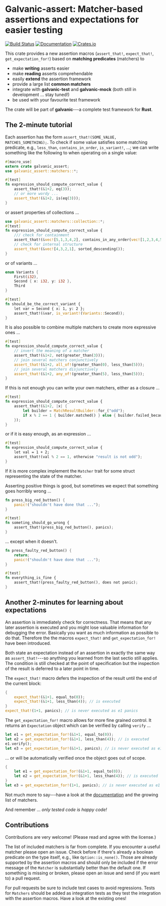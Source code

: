 Galvanic-assert: Matcher-based assertions and expectations for easier testing
=============================================================================
[![Build Status](https://travis-ci.org/mindsbackyard/galvanic-assert.svg?branch=master)](https://travis-ci.org/mindsbackyard/galvanic-assert)
[![Documentation](https://docs.rs/galvanic-assert/badge.svg)](https://docs.rs/galvanic-assert)
[![Crates.io](https://img.shields.io/crates/v/galvanic-assert.svg)](https://crates.io/crates/galvanic-assert)

This crate provides a new assertion macros (`assert_that!`, `expect_that!`, `get_expectation_for!`) based on **matching predicates** (matchers) to
 * make **writing** asserts easier
 * make **reading** asserts comprehendable
 * easily **extend** the assertion framework
 * provide a large list **common matchers**
 * integrate with **galvanic-test** and **galvanic-mock** (both still in development ... stay tuned!)
 * be used with your favourite test framework

The crate will be part of **galvanic**---a complete test framework for **Rust**.

The 2-minute tutorial
---------------------
Each assertion has the form `assert_that!(SOME_VALUE, MATCHES_SOMETHING);`.
To check if some value satisfies some matching predicate, e.g., `less_than`, `contains_in_order`, `is_variant!`, ...; we can write something like the following to when operating on a single value:
```rust
#[macro_use]
extern crate galvanic_assert;
use galvanic_assert::matchers::*;

#[test]
fn expression_should_compute_correct_value {
    assert_that!(&1+2, eq(3));
    // or more wordy ...
    assert_that!(&1+2, is(eq(3)));
}
```

or assert properties of collections ...
```rust
use galvanic_assert::matchers::collection::*;
#[test]
fn expression_should_compute_correct_value {
    /// check for containment
    assert_that!(&vec![5,1,3,4,2], contains_in_any_order(vec![1,2,3,4,5]));
    // check for internal structure
    assert_that!(&vec![4,3,2,1], sorted_descending());
}
```

or of variants ...
```rust
enum Variants {
    First(i32),
    Second { x: i32, y: i32 },
    Third
}

#[test]
fn should_be_the_correct_variant {
    let var = Second { x: 1, y: 2 };
    assert_that!(&var, is_variant!(Variants::Second));
}
```

It is also possible to combine multiple matchers to create more expressive ones ...
```rust
#[test]
fn expression_should_compute_correct_value {
    // invert the meaning of a matcher
    assert_that!(&1+2, not(greater_than(3)));
    // join several matchers conjunctively
    assert_that!(&1+2, all_of!(greater_than(0), less_than(5)));
    // join several matchers disjunctively
    assert_that!(&1+2, any_of!(greater_than(5), less_than(5)));
}
```

If this is not enough you can write your own matchers, either as a closure ...
```rust
#[test]
fn expression_should_compute_correct_value {
    assert_that!(&1+2, |x| {
        let builder = MatchResultBuilder::for_("odd");
        if x % 2 == 1 { builder.matched() } else { builder.failed_because("result is not odd") }
    });
}
```

or if it is easy enough, as an expression ...
```rust
#[test]
fn expression_should_compute_correct_value {
    let val = 1 + 2;
    assert_that!(val % 2 == 1, otherwise "result is not odd");
}
```
If it is more complex implement the `Matcher` trait for some struct representing the state of the matcher.

Asserting positive things is good, but sometimes we expect that something goes horribly wrong ...
```rust
fn press_big_red_button() {
    panic!("shouldn't have done that ...");
}

#[test]
fn someting_should_go_wrong {
    assert_that!(press_big_red_button(), panics);
}
```

... except when it doesn't.
```rust
fn press_faulty_red_button() {
    return;
    panic!("shouldn't have done that ...");
}

#[test]
fn everything_is_fine {
    assert_that!(press_faulty_red_button(), does not panic);
}
```

Another 2-minutes for learning about expectations
-------------------------------------------------
An assertion is immediately check for correctness.
That means that any later assertion is executed and you might lose valuable information for debugging the error.
Basically you want as much information as possible to do that.
Therefore the the macros `expect_that!` and `get_expectation_for!` have been introduced.

Both state an expectation instead of an assertion in exactly the same way as `assert_that!`---so anything you learned from the last sectio still applies.
The condition is still checked at the point of specification but the inspection of the result is deferred to a later point in time.

The `expect_that!` macro defers the inspection of the result until the end of the current block:
```rust
{
    expect_that!(&1+1, equal_to(0));
    expect_that!(&1+1, less_than(4)); // is executed
}
expect_that!(1+1, panics); // is never executed as e1 panics
```

The `get_expectation_for!` macro allows for more fine grained control.
It returns an `Expectation` object which can be verified by calling `verify` ...
```rust
let e1 = get_expectation_for!(&1+1, equal_to(0));
let e2 = get_expectation_for!(&1+1, less_than(4)); // is executed
e1.verify();
let e3 = get_expectation_for!(&1+1, panics); // is never executed as e1 panics
```
... or will be automatically verified once the object goes out of scope.
```rust
{
    let e1 = get_expectation_for!(&1+1, equal_to(0));
    let e2 = get_expectation_for!(&1+1, less_than(4)); // is executed
}
let e3 = get_expectation_for!(1+1, panics); // is never executed as e1 panics
```

Not much more to say---have a look at the [documentation](https://docs.rs/galvanic-assert) and the growing list of matchers.

And remember ...
*only tested code is happy code!*

Contributions
-------------
Contributions are very welcome! (Please read and agree with the license.)

The list of included matchers is far from complete.
If you encounter a useful matcher please open an issue.
Check before if there's already a boolean predicate on the type itself, e.g., like `Option::is_none()`.
Those are already supported by the assertion macros and should only be included if the error message of the `Matcher` is substantially better than the default one.
If something is missing or broken, please open an issue and send (if you want to) a pull request.

For pull requests be sure to include test cases to avoid regressions.
Tests for `Matchers` should be added as integration tests as they test the integration with the assertion macros.
Have a look at the existing ones!
